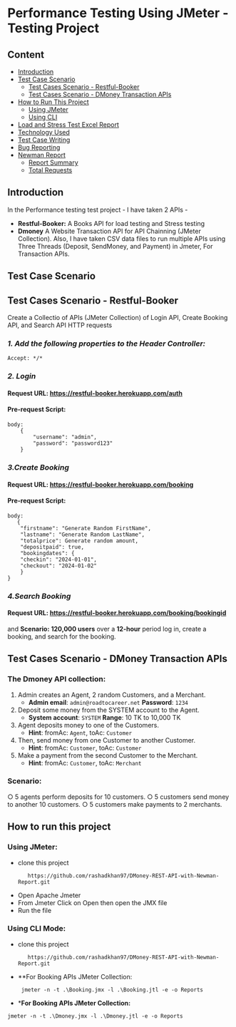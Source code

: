 # **Performance Testing Using JMeter -  Testing Project**

## **Content**
- [Introduction](#introduction)
- [Test Case Scenario](#Test-case-scenario)
    - [Test Cases Scenario - Restful-Booker](#test-cases-scenario---restful-booker)
    - [Test Cases Scenario - DMoney Transaction APIs](#test-cases-scenario---dmoney-transaction-apis)
- [How to Run This Project](#how-to-run-this-project)
    - [Using JMeter](#using-jmeter)
    - [Using CLI](#using-jmeter)
- [Load and Stress Test Excel Report](#Load-and-stress-test-excel-report)
- [Technology Used](#Technology-Used)
- [Test Case Writing](#test-case-writing)
- [Bug Reporting](#bug-reporting)
- [Newman Report](#newman-report)
    - [Report Summary](#report-summary)
    - [Total Requests](#total-requests)
 


## **Introduction**
In the Performance testing test project - I have taken 2 APIs - 
- **Restful-Booker:** A Books API for load testing and Stress testing
- **Dmoney** A Website Transaction API for API Chainning (JMeter Collection).
Also, I have taken CSV data files to run multiple APIs using Three Threads (Deposit, SendMoney, and Payment) in Jmeter, For Transaction APIs.


## **Test Case Scenario**
## **Test Cases Scenario - Restful-Booker**
Create a Collectio of APIs (JMeter Collection) of Login API, Create Booking API, and Search API HTTP requests
### _**1. Add the following properties to the Header Controller:**_ 
```console  
Accept: */*
```

### _**2. Login**_

#### Request URL: **https://restful-booker.herokuapp.com/auth**
#### Pre-request Script:
```console
body:
    {
        "username": "admin",
        "password": "password123"
    }
```

### _**3.Create Booking**_

#### Request URL: **https://restful-booker.herokuapp.com/booking**
#### Pre-request Script:
```console
body:
   {
    "firstname": "Generate Random FirstName",
    "lastname": "Generate Random LastName",
    "totalprice": Generate random amount,
    "depositpaid": true,
    "bookingdates": {
    "checkin": "2024-01-01",
    "checkout": "2024-01-02"
    }
}
```

### _**4.Search Booking**_

#### Request URL: **https://restful-booker.herokuapp.com/booking/bookingid**

and **Scenario:** **120,000 users** over a **12-hour** period log in, create a booking, and search for the booking. 


## **Test Cases Scenario - DMoney Transaction APIs**

### The Dmoney API collection: 
1. Admin creates an Agent, 2 random Customers, and a Merchant.  
   - **Admin email**: `admin@roadtocareer.net`  **Password**: `1234`
2. Deposit some money from the SYSTEM account to the Agent.  
   - **System account**: `SYSTEM`  **Range**: 10 TK to 10,000 TK
3. Agent deposits money to one of the Customers.
   - **Hint**: fromAc: `Agent`, toAc: `Customer`     
4. Then, send money from one Customer to another Customer.
   - **Hint**: fromAc: `Customer`, toAc: `Customer`  
5. Make a payment from the second Customer to the Merchant.
   - **Hint**: fromAc: `Customer`, toAc: `Merchant`

### **Scenario**: 
○ 5 agents perform deposits for 10 customers.
○ 5 customers send money to another 10 customers.
○ 5 customers make payments to 2 merchants.


## How to run this project
### Using JMeter:
- clone this project
   ```console
      https://github.com/rashadkhan97/DMoney-REST-API-with-Newman-Report.git
    ``` 
- Open Apache Jmeter 
- From Jmeter Click on Open then open the JMX file
- Run the file

### Using CLI Mode:
- clone this project
   ```console
      https://github.com/rashadkhan97/DMoney-REST-API-with-Newman-Report.git
    ``` 
- **For Booking APIs JMeter Collection:
  ```console
   jmeter -n -t .\Booking.jmx -l .\Booking.jtl -e -o Reports
  ```

 - ***For Booking APIs JMeter Collection:**
 ```console
jmeter -n -t .\Dmoney.jmx -l .\Dmoney.jtl -e -o Reports
 ```



